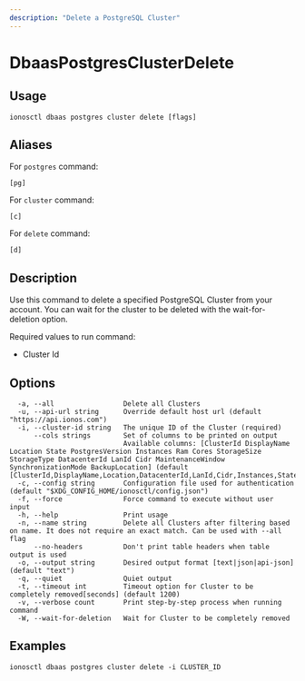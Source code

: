 ```yaml
---
description: "Delete a PostgreSQL Cluster"
---
```


# DbaasPostgresClusterDelete

## Usage

```text
ionosctl dbaas postgres cluster delete [flags]
```

## Aliases

For `postgres` command:

```text
[pg]
```

For `cluster` command:

```text
[c]
```

For `delete` command:

```text
[d]
```

## Description

Use this command to delete a specified PostgreSQL Cluster from your account. You can wait for the cluster to be deleted with the wait-for-deletion option.

Required values to run command:

* Cluster Id

## Options

```text
  -a, --all                 Delete all Clusters
  -u, --api-url string      Override default host url (default "https://api.ionos.com")
  -i, --cluster-id string   The unique ID of the Cluster (required)
      --cols strings        Set of columns to be printed on output 
                            Available columns: [ClusterId DisplayName Location State PostgresVersion Instances Ram Cores StorageSize StorageType DatacenterId LanId Cidr MaintenanceWindow SynchronizationMode BackupLocation] (default [ClusterId,DisplayName,Location,DatacenterId,LanId,Cidr,Instances,State])
  -c, --config string       Configuration file used for authentication (default "$XDG_CONFIG_HOME/ionosctl/config.json")
  -f, --force               Force command to execute without user input
  -h, --help                Print usage
  -n, --name string         Delete all Clusters after filtering based on name. It does not require an exact match. Can be used with --all flag
      --no-headers          Don't print table headers when table output is used
  -o, --output string       Desired output format [text|json|api-json] (default "text")
  -q, --quiet               Quiet output
  -t, --timeout int         Timeout option for Cluster to be completely removed[seconds] (default 1200)
  -v, --verbose count       Print step-by-step process when running command
  -W, --wait-for-deletion   Wait for Cluster to be completely removed
```

## Examples

```text
ionosctl dbaas postgres cluster delete -i CLUSTER_ID
```

